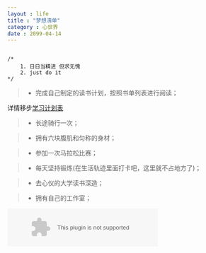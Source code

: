 ```yaml
---
layout : life
title : "梦想清单"
category : 心世界
date : 2099-04-14
---
```



<canvas id="matrix" style="width: 100%; height: 100%;" width="380" height="35"></canvas>

<script type="text/javascript">
  var matrix=document.getElementById("matrix");
  	var context=matrix.getContext("2d");
  matrix.height=200;
  matrix.width=300;
  	var drop=[];
  	var font_size=16;
  	var columns=matrix.width/font_size;
  	for(var i=0;i<columns;i++)
  		drop[i]=1;
  	
  	function drawMatrix(){
  
  	context.fillStyle="rgba(0, 0, 0, 0.1)"; 
  	context.fillRect(0,0,matrix.width,matrix.height);
  
  	context.fillStyle="green";
  	context.font=font_size+"px";
  	for(var i=0;i<columns;i++){
  		context.fillText(Math.floor(Math.random()*2),i*font_size,drop[i]*font_size);/*get 0 and 1*/
  
  		if(drop[i]*font_size>(matrix.height*2/3)&&Math.random()>0.85)/*reset*/
  			drop[i]=0;
  		drop[i]++;
  	}
  }
  	setInterval(drawMatrix,40);
</script>

```

/*
	1. 日日当精进 但求无愧
	2. just do it
*/

```

<!-- more -->


> * 完成自己制定的读书计划，按照书单列表进行阅读；

详情移步[学习计划表](http://daodaoliang.github.io/work-list/)

> * 长途骑行一次；

> * 拥有六块腹肌和匀称的身材；

> * 参加一次马拉松比赛；

> * 每天坚持锻炼(在生活轨迹里面打卡吧，这里就不占地方了)；

> * 去心仪的大学读书深造；

> * 拥有自己的工作室；

<embed src="http://music.163.com/style/swf/widget.swf?sid=355992&type=2&auto=1&width=320&height=66" width="340" height="86"  allowNetworking="all"></embed>
